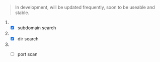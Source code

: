 > In development, will be updated frequently, soon to be useable and stable.

1. - [x] subdomain search
2. - [x] dir search
3. - [ ] port scan

